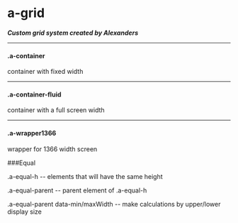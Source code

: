 # a-grid
***Custom grid system created by Alexanders***
- - -
#### .a-container
container with fixed width
- - -
#### .a-container-fluid
container with a full screen width
- - -
#### .a-wrapper1366
wrapper for 1366 width screen

###Equal

.a-equal-h -- elements that will have the same height

.a-equal-parent -- parent element of .a-equal-h

.a-equal-parent data-min/maxWidth -- make calculations by upper/lower display size
